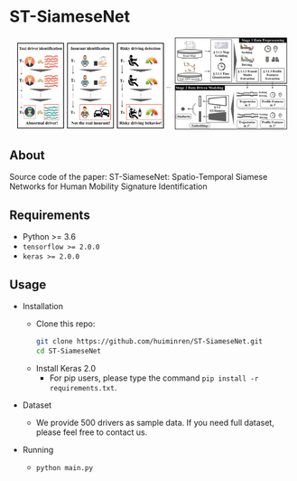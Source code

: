 # ST-SiameseNet
<p align="center">
<img src="img/intro_driver_id.png" width="55%" height="80%">
<img src="img/overall_frame_driver_id.png" width="40%" height="20%">
</p>

## About
Source code of the paper: ST-SiameseNet: Spatio-Temporal Siamese Networks for Human Mobility Signature Identification
## Requirements
* Python >= 3.6
* `tensorflow >= 2.0.0`
* `keras >= 2.0.0`

## Usage
* Installation
  * Clone this repo:
    ```bash
    git clone https://github.com/huiminren/ST-SiameseNet.git
    cd ST-SiameseNet
    ```
  * Install Keras 2.0
    * For pip users, please type the command `pip install -r requirements.txt`.
  
* Dataset
  * We provide 500 drivers as sample data. If you need full dataset, please feel free to contact us.

* Running
  * `python main.py`
